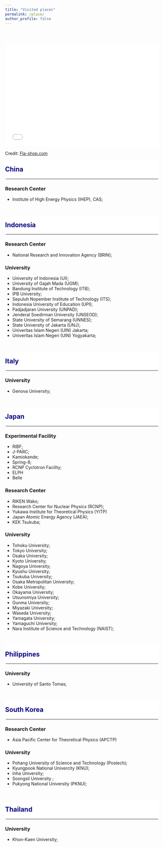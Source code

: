 ```yaml
---
title: "Visited places"
permalink: /place/
author_profile: false
---
```


<p style="margin-bottom: 1.5cm;"></p>

<!-- 
<div style="display: block;background-color:white;position: sticky;top: 0px; padding: 10px 0px 10px 0px;box-shadow: 0 4px 2px -2px gray;z-index: 2;"> 
  <h1 style="color:#000080"> Visited places </h1> </div> -->

<div style="max-width:980px;margin:5px auto 10px auto;font-size:14px;">
  <div style="position:relative;padding: 0 0 67% 0;height:0;overflow:hidden;">
    <iframe style="position:absolute;top:0;left:0;width:100%;height:100%;" src="//www.fla-shop.com/visited-countries/embed/?st=CN%2CID%2CIT%2CJP%2CKR%2CPH%2CTH&vc=1ca032&uc=b3c3ca&hc=40bfa6&bc=ffffff" frameborder="0" scrolling="no"></iframe>
  </div>
</div>
  
  
Credit: <a href="https://www.fla-shop.com/visited-countries/">Fla-shop.com</a>

<div style="display: flex; align-items: center; background-color: white; position: sticky; top: 0px; padding: 10px 0px; box-shadow: 0 4px 2px -2px gray; z-index: 1; height: 40px;"> 
  <h2 style="color:#000080; margin: 0;">China</h2> 
</div>

<h3> Research Center </h3>
<ul>
    <li>Institute of High Energy Physics (IHEP), CAS;</li>
</ul>

<p style="margin-bottom:1.2cm;"></p>

<div style="display: flex; align-items: center; background-color: white; position: sticky; top: 0px; padding: 10px 0px; box-shadow: 0 4px 2px -2px gray; z-index: 1; height: 40px;"> 
  <h2 style="color:#000080; margin: 0;">Indonesia</h2> 
</div>

<h3> Research Center </h3>
<ul>
    <li>National Research and Innovation Agency (BRIN);</li>
</ul>

<h3>University</h3>

<ul> 
  <li>University of Indonesia (UI); </li>
  <li>University of Gajah Mada (UGM);</li>
  <li>Bandung Institute of Technology (ITB); </li>
  <li>IPB University;</li>
  <li>Sepuluh Nopember Institute of Technology (ITS); </li>
  <li>Indonesia University of Education (UPI);</li>
  <li>Padjadjaran University (UNPAD);</li>
  <li>Jenderal Soedirman University (UNSEOD); </li>
  <li>State University of Semarang (UNNES);</li>
  <li>State University of Jakarta (UNJ);</li>
  <li>Univeritas Islam Negeri (UIN) Jakarta;</li>
  <li>Univeritas Islam Negeri (UIN) Yogyakarta; </li>
</ul>

<p style="margin-bottom:1.2cm;"></p>

<div style="display: flex; align-items: center; background-color: white; position: sticky; top: 0px; padding: 10px 0px; box-shadow: 0 4px 2px -2px gray; z-index: 1; height: 40px;"> 
  <h2 style="color:#000080; margin: 0;">Italy</h2> 
</div>

<h3>University</h3>

<ul> 
  <li>Genova University; </li> 
</ul>

<p style="margin-bottom:1.2cm;"></p>

<div style="display: flex; align-items: center; background-color: white; position: sticky; top: 0px; padding: 10px 0px; box-shadow: 0 4px 2px -2px gray; z-index: 1; height: 40px;"> 
  <h2 style="color:#000080; margin: 0;">Japan</h2> 
</div>

<h3>Experimental Facility</h3>
<ul>
  <li> RIBF;</li>
  <li> J-PARC;</li>
  <li> Kamiokande;</li>
  <li> Spring-8;</li>
  <li> RCNP Cyclotron Facility;</li>
  <li> ELPH </li>
  <li> Belle </li>
</ul>

<h3>Research Center</h3>
<ul>
  <li> RIKEN Wako;</li>  
  <li> Research Center for Nuclear Physics (RCNP);</li>
  <li> Yukawa Institute for Theoretical Physics (YITP)</li>
  <li> Japan Atomic Energy Agency (JAEA);</li>
  <li> KEK Tsukuba; </li>
</ul>

<h3>University</h3>

<ul> 
  <li>Tohoku University;</li>
  <li>Tokyo University;</li>
  <li>Osaka University;</li>
  <li>Kyoto University;</li>
  <li>Nagoya University;</li>
  <li>Kyushu University;</li>
  <li>Tsukuba University;</li>
  <li>Osaka Metropolitan University;</li>
  <li>Kobe University; </li>
  <li>Okayama University; </li>
  <li>Utsunomiya University;</li>
  <li>Gunma University; </li>
  <li>Miyazaki University;</li>
  <li>Waseda University;</li>
  <li>Yamagata University;</li>
  <li>Yamaguchi University;</li>
  <li>Nara Institute of Science and Technology (NAIST);</li>
</ul>


<p style="margin-bottom:1.2cm;"></p>

<div style="display: flex; align-items: center; background-color: white; position: sticky; top: 0px; padding: 10px 0px; box-shadow: 0 4px 2px -2px gray; z-index: 1; height: 40px;"> 
  <h2 style="color:#000080; margin: 0;">Philippines</h2> 
</div>

<h3>University</h3>

<ul> 
  <li>University of Santo Tomas; </li> 
</ul>


<p style="margin-bottom:1.2cm;"></p>

<div style="display: flex; align-items: center; background-color: white; position: sticky; top: 0px; padding: 10px 0px; box-shadow: 0 4px 2px -2px gray; z-index: 1; height: 40px;"> 
  <h2 style="color:#000080; margin: 0;">South Korea</h2> 
</div>

<h3>Research Center</h3>
<ul> 
  <li> Asia Pacific Center for Theoretical Physics (APCTP) </li>
</ul>

<h3>University</h3>
<ul> 
  <li>Pohang University of Science and Technology (Postech);</li>
  <li>Kyungpook National Univercity (KNU);</li>
  <li>Inha University; </li>
  <li>Soongsil University ;</li>
  <li>Pukyong National University (PKNU); </li> 
</ul>

<p style="margin-bottom:1.2cm;"></p>

<div style="display: flex; align-items: center; background-color: white; position: sticky; top: 0px; padding: 10px 0px; box-shadow: 0 4px 2px -2px gray; z-index: 1; height: 40px;"> 
  <h2 style="color:#000080; margin: 0;">Thailand</h2> 
</div>

<h3>University</h3>
<ul> 
  <li>Khon-Kaen University; </li> 
</ul>


